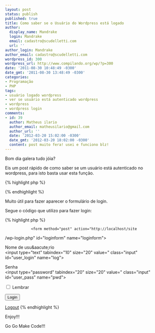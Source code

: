 ```yaml
---
layout: post
status: publish
published: true
title: Como saber se o Usuário do Wordpress está logado
author:
  display_name: Mandrake
  login: Mandrake
  email: cadastro@scudelletti.com
  url: ''
author_login: Mandrake
author_email: cadastro@scudelletti.com
wordpress_id: 300
wordpress_url: http://www.compilando.org/wp/?p=300
date: '2011-08-30 10:48:49 -0300'
date_gmt: '2011-08-30 13:48:49 -0300'
categories:
- Programação
- PHP
tags:
- usuário logado wordpress
- ver se usuário está autenticado wordpress
- wordpress
- wordpress login
comments:
- id: 39
  author: Matheus ilario
  author_email: matheusilario@gmail.com
  author_url: ''
  date: '2012-03-20 15:02:00 -0300'
  date_gmt: '2012-03-20 18:02:00 -0300'
  content: post muito fera! usei e funciono blz!
---
```

Bom dia galera tudo jóia?

Eis um post rápido de como saber se um usuário está autenticado no wordpress, para isto basta usar esta função.

{% highlight php %}
<?php
     if ( !$user_ID ){
          //Seu Código
     }
?>
{% endhighlight %}

Muito útil para fazer aparecer o formulário de login.

Segue o código que utilizo para fazer login:

{% highlight php %}
<?php if ( !$user_ID ){ ?>
				<form method="post" action="http://localhost/site
/wp-login.php" id="loginform" name="loginform">
					<p>
						<label>Nome de usu&amp;aacute;rio<br>
						<input type="text" tabindex="10" size="20" value=" class="input" id="user_login" name="log"></label>
					</p>
					<p>
						<label>Senha<br>
						<input type="password" tabindex="20" size="20" value=" class="input" id="user_pass" name="pwd"></label>
					</p>
					<p class="forgetmenot"><label><input type="checkbox" tabindex="90" value="forever" id="rememberme" name="rememberme"> Lembrar</label></p>
					<p class="submit">
						<input type="submit" tabindex="100" value="Login" class="button-primary" id="wp-submit" name="wp-submit">
						<input type="hidden" value="http://localhost/site/" name="redirect_to">
						<input type="hidden" value="1" name="testcookie">
					</p>
				</form>
			<?php }else{ ?>
		<a href='<?php echo wp_logout_url( home_url() ); ?>' title="Logout">Logout</a>
	<?php }	?>
{% endhighlight %}

Enjoy!!!

Go Go Make Code!!!
